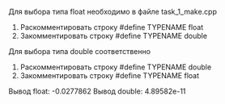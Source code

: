 Для выбора типа float необходимо в файле task_1_make.cpp
1) Раскомментировать строку #define TYPENAME float
2) Закомментировать строку #define TYPENAME double


Для выбора типа double соответственно
1) Раскомментировать строку #define TYPENAME double
2) Закомментировать строку #define TYPENAME float


Вывод float: -0.0277862
Вывод double: 4.89582e-11

